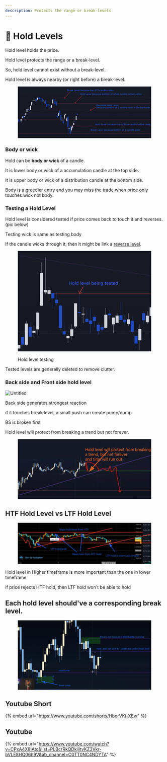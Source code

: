 ```yaml
---
description: Protects the range or break-levels
---
```


# 🔗 Hold Levels

Hold level holds the price.

Hold level protects the range or a break-level.

So, hold level cannot exist without a break-level.

Hold level is always nearby (or right before) a break-level.

<figure><img src="../../.gitbook/assets/image (5) (1) (3).png" alt=""><figcaption></figcaption></figure>

### Body or wick

Hold can be **body or wick** of a candle.

It is lower body or wick of a accumulation candle at the top side.

It is upper body or wick of a distribution candle at the bottom side.

Body is a greedier entry and you may miss the trade when price only touches wick not body.

### Testing a Hold Level

Hold level is considered tested if price comes back to touch it and reverses. (pic below)

Testing wick is same as testing body

If the candle wicks through it, then it might be link a [reverse level](../butterfly-effect-1/reverse-levels.md).

<figure><img src="../../.gitbook/assets/image (17).png" alt=""><figcaption><p>Hold level testing</p></figcaption></figure>

Tested levels are generally deleted to remove clutter.

### Back side and Front side hold level

![Untitled](<../../.gitbook/assets/Untitled (4) (1).png>)

Back side generates strongest reaction

if it touches break level, a small push can create pump/dump

BS is broken first

Hold level will protect from breaking a trend but not forever.

<figure><img src="../../.gitbook/assets/image (7) (2).png" alt=""><figcaption></figcaption></figure>

## HTF Hold Level vs LTF Hold Level

<figure><img src="../../.gitbook/assets/image (1) (1) (1) (2) (1).png" alt=""><figcaption></figcaption></figure>

Hold level in Higher timeframe is more important than the one in lower timeframe&#x20;

if price rejects HTF hold, then LTF hold won't be able to hold&#x20;



## Each hold level should've a corresponding break level.

<figure><img src="../../.gitbook/assets/image (1) (1) (1) (2).png" alt=""><figcaption></figcaption></figure>

## Youtube Short

{% embed url="https://www.youtube.com/shorts/HborVKi-XEw" %}

## Youtube

{% embed url="https://www.youtube.com/watch?v=CPxA4X8IAtc&list=PLBcrRkQDkijitvKZ3Vkr-bVLE8HQ06h9V&ab_channel=C0TT0NC4NDYTA" %}
